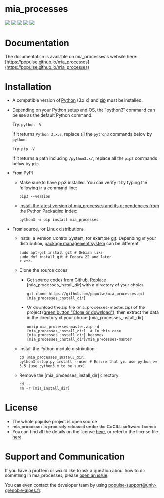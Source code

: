 # mia_processes

[![](https://codecov.io/github/populse/mia_processes/coverage.svg?branch=master)](https://codecov.io/github/populse/mia_processes)
[![](https://img.shields.io/badge/license-CeCILL-blue.svg)](https://github.com/populse/mia_processes/blob/master/LICENSE)
[![](https://img.shields.io/pypi/v/mia_processes.svg)](https://pypi.org/project/mia_processes/)
[![](https://img.shields.io/badge/python-3.5%2C%203.6%2C%203.7-yellow.svg)](#)
[![](https://img.shields.io/badge/platform-Linux%2C%20OSX%2C%20Windows-orange.svg)](#)

# Documentation

The documentation is available on mia_processes's website here: [https://populse.github.io/mia_processes](https://populse.github.io/mia_processes)

# Installation

* A compatible version of [Python](https://www.python.org/) (3.x.x) and [pip](https://packaging.python.org/guides/tool-recommendations/) must be installed.
* Depending on your Python setup and OS, the “python3” command can be use as the default Python command.

    Try:
        `python -V`
	
    If it returns `Python 3.x.x`, replace all the `python3` commands below by `python`.
    
    Try:
        `pip -V`

    If it returns a path including `/python3.x/`, replace all the `pip3` commands below by `pip`.
    
* From PyPI

  * Make sure to have pip3 installed. You can verify it by typing the following in a command line:
  
        pip3 --version
  
  * [Install the latest version of mia_processes and its dependencies from the Python Packaging Index:](https://docs.python.org/3/installing/index.html)
  
        python3 -m pip install mia_processes

* From source, for Linux distributions

  
  
  * Install a Version Control System, for example [git](https://git-scm.com/book/en/v2/Getting-Started-About-Version-Control). Depending of your distribution, [package management system](https://en.wikipedia.org/wiki/Package_manager) can be different
  
        sudo apt-get install git # Debian like
        sudo dnf install git # Fedora 22 and later
        # etc.
	
  * Clone the source codes

    * Get source codes from Github. Replace [mia_processes_install_dir] with a directory of your choice

          git clone https://github.com/populse/mia_processes.git [mia_processes_install_dir]

    * Or download the zip file (mia_processes-master.zip) of the project ([green button "Clone or download"](https://github.com/populse/mia_processes)), then extract the data in the directory of your choice [mia_processes_install_dir]

          unzip mia_processes-master.zip -d [mia_processes_install_dir]  # In this case [mia_processes_install_dir] becomes [mia_processes_install_dir]/mia_processes-master
	
  * Install the Python module distribution

        cd [mia_processes_install_dir]  
        python3 setup.py install --user # Ensure that you use python >= 3.5 (use python3.x to be sure)  

  * Remove the [mia_processes_install_dir] directory:

        cd ..  
        rm -r [mia_install_dir]  

# License

* The whole populse project is open source
* mia_processes is precisely released under the CeCILL software license
* You can find all the details on the license [here](http://www.cecill.info/licences/Licence_CeCILL_V2.1-en.html), or refer to the license file [here](https://github.com/populse/mia_processes/blob/master/LICENSE)

# Support and Communication

If you have a problem or would like to ask a question about how to do something in mia_processes, please [open an issue](https://github.com/populse/mia_processes/issues).

You can even contact the developer team by using populse-support@univ-grenoble-alpes.fr.
